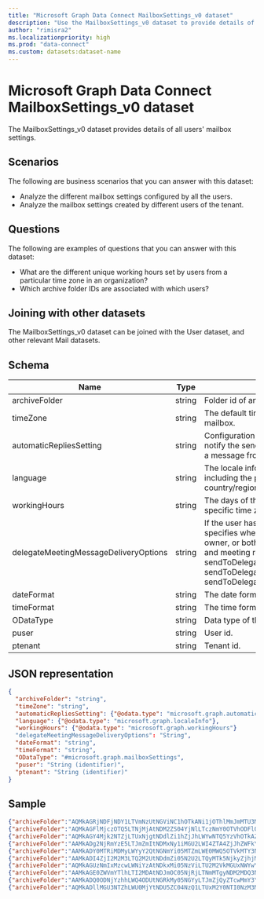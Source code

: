 ```yaml
---
title: "Microsoft Graph Data Connect MailboxSettings_v0 dataset"
description: "Use the MailboxSettings_v0 dataset to provide details of all users' mailbox settings."
author: "rimisra2"
ms.localizationpriority: high
ms.prod: "data-connect"
ms.custom: datasets:dataset-name
---
```


# Microsoft Graph Data Connect MailboxSettings_v0 dataset

The MailboxSettings_v0 dataset provides details of all users' mailbox settings.

## Scenarios

The following are business scenarios that you can answer with this dataset:

- Analyze the different mailbox settings configured by all the users.
- Analyze the mailbox settings created by different users of the tenant.

## Questions

The following are examples of questions that you can answer with this dataset:

- What are the different unique working hours set by users from a particular time zone in an organization?
- Which archive folder IDs are associated with which users?

## Joining with other datasets

The MailboxSettings_v0 dataset can be joined with the User dataset, and other relevant Mail datasets.

## Schema

| Name  | Type  |  Description  |  FilterOptions  |  FilterType  | 
| ----------- | ----------- | ----------- | ----------- | ----------- |
| archiveFolder |	string |	Folder id of an archive folder for the user. |	No |	None |
| timeZone |	string |	The default time zone for the user's mailbox. |	No |	None |
| automaticRepliesSetting |	string |	Configuration settings to automatically notify the sender of an incoming email with a message from the signed-in user. |	No |	None |
| language |	string |	The locale information for the user, including the preferred language and country/region. |	No |	None |
| workingHours |	string |	The days of the week and hours in a specific time zone that the user works. |	No |	None |
| delegateMeetingMessageDeliveryOptions |	string |	If the user has a calendar delegate, this specifies whether the delegate, mailbox owner, or both receive meeting messages and meeting responses. *Allowed values:* sendToDelegateAndInformationToPrincipal, sendToDelegateAndPrincipal, sendToDelegateOnly. |	No |	None |
| dateFormat |	string |	The date format for the user's mailbox. |	No |	None |
| timeFormat |	string |  	The time format for the user's mailbox. |	No |	None |
| ODataType |	string |	Data type of the current folder. |	No |	None |
| puser |	string |	User id. |	No |  	None |
| ptenant |	string |  	Tenant id. |	No |  	None |

## JSON representation

```json
{
  "archiveFolder": "string",
  "timeZone": "string",
  "automaticRepliesSetting": {"@odata.type": "microsoft.graph.automaticRepliesSetting"},  
  "language": {"@odata.type": "microsoft.graph.localeInfo"},
  "workingHours": {"@odata.type": "microsoft.graph.workingHours"}
  "delegateMeetingMessageDeliveryOptions": "String",
  "dateFormat": "string",
  "timeFormat": "string",
  "ODataType": "#microsoft.graph.mailboxSettings",  
  "puser": "String (identifier)", 
  "ptenant": "String (identifier)"
}
```

## Sample 


```json
{"archiveFolder":"AQMkAGRjNDFjNDY1LTVmNzUtNGViNC1hOTkANi1jOThlMmJmMTU3MmMALgAAA6jVIxIEDQNNtj9CZVt6SRUBAMquub9EVY9Nv31MRSqT3dQAAAIBWQAAAA==","timeZone":"Pacific Standard Time","delegateMeetingMessageDeliveryOptions":"sendToDelegateOnly","dateFormat":"M/d/yyyy","timeFormat":"h:mm tt","automaticRepliesSetting":{"status":"microsoft.graph.automaticRepliesStatus'disabled'","externalAudience":"microsoft.graph.externalAudienceScope'all'","internalReplyMessage":"","externalReplyMessage":"","scheduledStartDateTime":{"dateTime":"2021-03-11T20:00:00.0000000","timeZone":"UTC"},"scheduledEndDateTime":{"dateTime":"2021-03-12T20:00:00.0000000","timeZone":"UTC"}},"language":{"locale":"en-US","displayName":"English (United States)"},"workingHours":{},"ODataType":"#microsoft.graph.mailboxSettings","puser":"0409a7eb-588d-4871-b629-e33de72b8b0d","ptenant":"027d8585-9664-42ed-ae2a-c9e9fddfda22"} 
{"archiveFolder":"AQMkAGFlMjczOTQ5LTNjMjAtNDM2ZS04YjNlLTczNmY0OTVhODFlOQAuAAADZ_EAK_Os2kO_qYnMT9a4zQEASqucXnhIlE2b8iXgsvn1qQAAAgFAAAAA","timeZone":"Pacific Standard Time","delegateMeetingMessageDeliveryOptions":"sendToDelegateOnly","dateFormat":"M/d/yyyy","timeFormat":"h:mm tt","automaticRepliesSetting":{"status":"microsoft.graph.automaticRepliesStatus'disabled'","externalAudience":"microsoft.graph.externalAudienceScope'all'","internalReplyMessage":"","externalReplyMessage":"","scheduledStartDateTime":{"dateTime":"2021-03-11T20:00:00.0000000","timeZone":"UTC"},"scheduledEndDateTime":{"dateTime":"2021-03-12T20:00:00.0000000","timeZone":"UTC"}},"language":{"locale":"en-US","displayName":"English (United States)"},"workingHours":{},"ODataType":"#microsoft.graph.mailboxSettings","puser":"1715c984-a1ce-4483-b109-643041ef4469","ptenant":"027d8585-9664-42ed-ae2a-c9e9fddfda22"} 
{"archiveFolder":"AQMkAGY4Mjk2NTZjLTUxNjgtNDdlZi1hZjJhLWYwNTQ5YzVhOTkAZTIALgAAA8qoOofxQYpLp-fYvJvsCf0BAKNZARh2HqhDgQvm4HdqNToAAAIBSwAAAA==","timeZone":"Pacific Standard Time","delegateMeetingMessageDeliveryOptions":"sendToDelegateOnly","dateFormat":"M/d/yyyy","timeFormat":"h:mm tt","automaticRepliesSetting":{"status":"microsoft.graph.automaticRepliesStatus'disabled'","externalAudience":"microsoft.graph.externalAudienceScope'all'","internalReplyMessage":"","externalReplyMessage":"","scheduledStartDateTime":{"dateTime":"2021-03-11T20:00:00.0000000","timeZone":"UTC"},"scheduledEndDateTime":{"dateTime":"2021-03-12T20:00:00.0000000","timeZone":"UTC"}},"language":{"locale":"en-US","displayName":"English (United States)"},"workingHours":{},"ODataType":"#microsoft.graph.mailboxSettings","puser":"3853937f-6f46-4fff-a141-1a18be24944e","ptenant":"027d8585-9664-42ed-ae2a-c9e9fddfda22"} 
{"archiveFolder":"AAMkADg2NjRmYzE5LTJmZmItNDMxNy1iMGU2LWI4ZTA4ZjJhZWFkYQAuAAAAAAB5Lb3RUjXQTq_4frfZtHdHAQBBChzDntZLTK9_In9X_H7UAAAAAIw_AAA=","timeZone":"Pacific Standard Time","delegateMeetingMessageDeliveryOptions":"sendToDelegateOnly","dateFormat":"M/d/yyyy","timeFormat":"h:mm tt","automaticRepliesSetting":{"status":"microsoft.graph.automaticRepliesStatus'disabled'","externalAudience":"microsoft.graph.externalAudienceScope'all'","internalReplyMessage":"","externalReplyMessage":"","scheduledStartDateTime":{"dateTime":"2021-03-11T20:00:00.0000000","timeZone":"UTC"},"scheduledEndDateTime":{"dateTime":"2021-03-12T20:00:00.0000000","timeZone":"UTC"}},"language":{"locale":"en-US","displayName":"English (United States)"},"workingHours":{},"ODataType":"#microsoft.graph.mailboxSettings","puser":"3eb5fed9-8c59-4eff-a9ea-ba2b5f1ac27f","ptenant":"027d8585-9664-42ed-ae2a-c9e9fddfda22"} 
{"archiveFolder":"AAMkADY0MTRiMDMyLWYyY2QtNGNmYi05MTZmLWE0MWQ5OTVkMTY3NwAuAAAAAACePVwnVQLQQo3igsKUUNIPAQDDb9In4fFjSKy7cc0yk1OaAAAAAGjHAAA=","timeZone":"Pacific Standard Time","delegateMeetingMessageDeliveryOptions":"sendToDelegateOnly","dateFormat":"M/d/yyyy","timeFormat":"h:mm tt","automaticRepliesSetting":{"status":"microsoft.graph.automaticRepliesStatus'disabled'","externalAudience":"microsoft.graph.externalAudienceScope'all'","internalReplyMessage":"","externalReplyMessage":"","scheduledStartDateTime":{"dateTime":"2021-03-11T20:00:00.0000000","timeZone":"UTC"},"scheduledEndDateTime":{"dateTime":"2021-03-12T20:00:00.0000000","timeZone":"UTC"}},"language":{"locale":"en-US","displayName":"English (United States)"},"workingHours":{"daysOfWeek":["microsoft.graph.dayOfWeek'monday'","microsoft.graph.dayOfWeek'tuesday'","microsoft.graph.dayOfWeek'wednesday'","microsoft.graph.dayOfWeek'thursday'","microsoft.graph.dayOfWeek'friday'"],"startTime":"1970-01-01T08:00:00Z","endTime":"1970-01-01T17:00:00Z","timeZone":{"name":"Pacific Standard Time"}},"ODataType":"#microsoft.graph.mailboxSettings","puser":"6618944e-1fe9-4c03-955e-b1ebbf5737c9","ptenant":"027d8585-9664-42ed-ae2a-c9e9fddfda22"} 
{"archiveFolder":"AAMkADI4ZjI2M2M3LTQ2M2UtNDdmZi05N2U2LTQyMTk5NjkyZjhjMQAuAAAAAADK7KnGlO-0QozWnQc1OrNEAQAVIBI9ITL4T4hmBf4E6xqQAAAAAAFWAAA=","timeZone":"Pacific Standard Time","delegateMeetingMessageDeliveryOptions":"sendToDelegateOnly","dateFormat":"M/d/yyyy","timeFormat":"h:mm tt","automaticRepliesSetting":{"status":"microsoft.graph.automaticRepliesStatus'disabled'","externalAudience":"microsoft.graph.externalAudienceScope'all'","internalReplyMessage":"","externalReplyMessage":"","scheduledStartDateTime":{"dateTime":"2021-03-11T20:00:00.0000000","timeZone":"UTC"},"scheduledEndDateTime":{"dateTime":"2021-03-12T20:00:00.0000000","timeZone":"UTC"}},"language":{"locale":"en-US","displayName":"English (United States)"},"workingHours":{"daysOfWeek":["microsoft.graph.dayOfWeek'monday'","microsoft.graph.dayOfWeek'tuesday'","microsoft.graph.dayOfWeek'wednesday'","microsoft.graph.dayOfWeek'thursday'","microsoft.graph.dayOfWeek'friday'"],"startTime":"1970-01-01T08:00:00Z","endTime":"1970-01-01T17:00:00Z","timeZone":{"name":"Pacific Standard Time"}},"ODataType":"#microsoft.graph.mailboxSettings","puser":"6acddb90-66a1-4a1f-bbd4-4632aac05f3a","ptenant":"027d8585-9664-42ed-ae2a-c9e9fddfda22"} 
{"archiveFolder":"AQMkAGUzNmIxMzcwLWNiYzAtNDkxMi05NzViLTU2M2VkMGUxNWYwYQAuAAADMfJmQyFaPkWIRgjBBrblMgEAi7RMA7eRU0GB-Rxx-trGSwAAAgFjAAAA","timeZone":"Eastern Standard Time","delegateMeetingMessageDeliveryOptions":"sendToDelegateOnly","dateFormat":"","timeFormat":"","automaticRepliesSetting":{"status":"microsoft.graph.automaticRepliesStatus'disabled'","externalAudience":"microsoft.graph.externalAudienceScope'all'","internalReplyMessage":"","externalReplyMessage":"","scheduledStartDateTime":{"dateTime":"2021-03-11T20:00:00.0000000","timeZone":"UTC"},"scheduledEndDateTime":{"dateTime":"2021-03-12T20:00:00.0000000","timeZone":"UTC"}},"language":{"locale":"en-US","displayName":"English (United States)"},"workingHours":{"daysOfWeek":["microsoft.graph.dayOfWeek'monday'","microsoft.graph.dayOfWeek'tuesday'","microsoft.graph.dayOfWeek'wednesday'","microsoft.graph.dayOfWeek'thursday'","microsoft.graph.dayOfWeek'friday'"],"startTime":"1970-01-01T08:00:00Z","endTime":"1970-01-01T17:00:00Z","timeZone":{"name":"Eastern Standard Time"}},"ODataType":"#microsoft.graph.mailboxSettings","puser":"6f995c2b-2dcc-433f-9409-7d847d3935fb","ptenant":"027d8585-9664-42ed-ae2a-c9e9fddfda22"} 
{"archiveFolder":"AAMkAGE0ZWVmYTlhLTI2MDAtNDJmOC05NjRjLTNmMTgyNDM2MDQ3NwAuAAAAAACAHUC988Z9QbixVUMtutstAQDR4t3ZE8_6QpbkP-csYqiqAAAAAAFhAAA=","timeZone":"Pacific Standard Time","delegateMeetingMessageDeliveryOptions":"sendToDelegateOnly","dateFormat":"M/d/yyyy","timeFormat":"h:mm tt","automaticRepliesSetting":{"status":"microsoft.graph.automaticRepliesStatus'disabled'","externalAudience":"microsoft.graph.externalAudienceScope'all'","internalReplyMessage":"","externalReplyMessage":"","scheduledStartDateTime":{"dateTime":"2021-03-11T20:00:00.0000000","timeZone":"UTC"},"scheduledEndDateTime":{"dateTime":"2021-03-12T20:00:00.0000000","timeZone":"UTC"}},"language":{"locale":"en-US","displayName":"English (United States)"},"workingHours":{},"ODataType":"#microsoft.graph.mailboxSettings","puser":"820779bc-217e-4370-bb81-4f34a124c072","ptenant":"027d8585-9664-42ed-ae2a-c9e9fddfda22"} 
{"archiveFolder":"AAMkADQ0ODNjYzhhLWQ4ODUtNGRkMy05NGYyLTJmZjQyZTcwMmY3YwAuAAAAAAAOE-T2OkbKR70lxk9KLiM4AQBuhdNMOzPFQKtwhvLEI1MjAAAAAIDSAAA=","timeZone":"Pacific Standard Time","delegateMeetingMessageDeliveryOptions":"sendToDelegateOnly","dateFormat":"M/d/yyyy","timeFormat":"h:mm tt","automaticRepliesSetting":{"status":"microsoft.graph.automaticRepliesStatus'disabled'","externalAudience":"microsoft.graph.externalAudienceScope'all'","internalReplyMessage":"","externalReplyMessage":"","scheduledStartDateTime":{"dateTime":"2021-03-11T20:00:00.0000000","timeZone":"UTC"},"scheduledEndDateTime":{"dateTime":"2021-03-12T20:00:00.0000000","timeZone":"UTC"}},"language":{"locale":"en-US","displayName":"English (United States)"},"workingHours":{"daysOfWeek":["microsoft.graph.dayOfWeek'monday'","microsoft.graph.dayOfWeek'tuesday'","microsoft.graph.dayOfWeek'wednesday'","microsoft.graph.dayOfWeek'thursday'","microsoft.graph.dayOfWeek'friday'"],"startTime":"1970-01-01T08:00:00Z","endTime":"1970-01-01T17:00:00Z","timeZone":{"name":"Pacific Standard Time"}},"ODataType":"#microsoft.graph.mailboxSettings","puser":"84129d5d-1ae2-49a2-ba84-7e9a14901bc2","ptenant":"027d8585-9664-42ed-ae2a-c9e9fddfda22"} 
{"archiveFolder":"AQMkADllMGU3NTZhLWU0MjYtNDU5ZC04NzQ1LTUxM2Y0NTI0NzM3MwAuAAADxIFm2RiFrU2EhVfwmeCNMgEA1DBbvNXM6ke6YeAsGY2R0AAAAmxQAAAA","timeZone":"Pacific Standard Time","delegateMeetingMessageDeliveryOptions":"sendToDelegateOnly","dateFormat":"M/d/yyyy","timeFormat":"h:mm tt","automaticRepliesSetting":{"status":"microsoft.graph.automaticRepliesStatus'disabled'","externalAudience":"microsoft.graph.externalAudienceScope'all'","internalReplyMessage":"","externalReplyMessage":"","scheduledStartDateTime":{"dateTime":"2021-03-11T20:00:00.0000000","timeZone":"UTC"},"scheduledEndDateTime":{"dateTime":"2021-03-12T20:00:00.0000000","timeZone":"UTC"}},"language":{"locale":"en-US","displayName":"English (United States)"},"workingHours":{"daysOfWeek":["microsoft.graph.dayOfWeek'monday'","microsoft.graph.dayOfWeek'tuesday'","microsoft.graph.dayOfWeek'wednesday'","microsoft.graph.dayOfWeek'thursday'","microsoft.graph.dayOfWeek'friday'"],"startTime":"1970-01-01T08:00:00Z","endTime":"1970-01-01T17:00:00Z","timeZone":{"name":"Pacific Standard Time"}},"ODataType":"#microsoft.graph.mailboxSettings","puser":"883bfe1c-445d-4848-8db1-b677b16ed4be","ptenant":"027d8585-9664-42ed-ae2a-c9e9fddfda22"} 
```